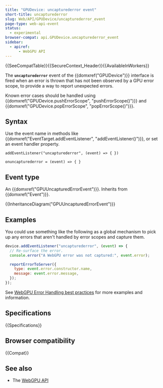 ```yaml
---
title: "GPUDevice: uncapturederror event"
short-title: uncapturederror
slug: Web/API/GPUDevice/uncapturederror_event
page-type: web-api-event
status:
  - experimental
browser-compat: api.GPUDevice.uncapturederror_event
sidebar:
  - apiref:
      - WebGPU API
---
```


{{SeeCompatTable}}{{SecureContext_Header}}{{AvailableInWorkers}}

The **`uncapturederror`** event of the {{domxref("GPUDevice")}} interface is fired when an error is thrown that has not been observed by a GPU error scope, to provide a way to report unexpected errors.

Known error cases should be handled using {{domxref("GPUDevice.pushErrorScope", "pushErrorScope()")}} and {{domxref("GPUDevice.popErrorScope", "popErrorScope()")}}.

## Syntax

Use the event name in methods like {{domxref("EventTarget.addEventListener", "addEventListener()")}}, or set an event handler property.

```js-nolint
addEventListener("uncapturederror", (event) => { })

onuncapturederror = (event) => { }
```

## Event type

An {{domxref("GPUUncapturedErrorEvent")}}. Inherits from {{domxref("Event")}}.

{{InheritanceDiagram("GPUUncapturedErrorEvent")}}

## Examples

You could use something like the following as a global mechanism to pick up any errors that aren't handled by error scopes and capture them.

```js
device.addEventListener("uncapturederror", (event) => {
  // Re-surface the error.
  console.error("A WebGPU error was not captured:", event.error);

  reportErrorToServer({
    type: event.error.constructor.name,
    message: event.error.message,
  });
});
```

See [WebGPU Error Handling best practices](https://toji.dev/webgpu-best-practices/error-handling) for more examples and information.

## Specifications

{{Specifications}}

## Browser compatibility

{{Compat}}

## See also

- The [WebGPU API](/en-US/docs/Web/API/WebGPU_API)

